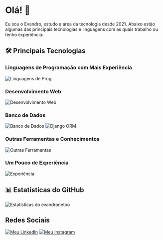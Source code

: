 # Olá! 👋

Eu sou o Evandro, estudo a área da tecnologia desde 2021.
Abaixo estão algumas das principais tecnologias e linguagens com as quais trabalho ou tenho experiência:

## 🛠️ Principais Tecnologias

### Linguagens de Programação com Mais Experiência
![Linguagens de Prog](https://skillicons.dev/icons?i=python,javascript)

### Desenvolvimento Web
![Desenvolvimento Web](https://skillicons.dev/icons?i=django,fastapi,htmx,html,css,bootstrap)

### Banco de Dados
![Banco de Dados](https://skillicons.dev/icons?i=postgres,redis,sqlite)
![Django ORM](https://img.shields.io/badge/Django_ORM-092E20?style=for-the-badge&logo=django&logoColor=white)

### Outras Ferramentas e Conhecimentos
![Outras Ferramentas](https://skillicons.dev/icons?i=docker,linux,git,github,postman,vscode)

### Um Pouco de Experiência
![Experiência](https://skillicons.dev/icons?perline=3&i=tailwind,react,vue,ts,java,dart,graphql,mongodb,flutter)

## 📊 Estatísticas do GitHub
![Estatísticas do evandronetoo](https://github-readme-stats.vercel.app/api/top-langs/?username=evandronetoo&theme=vue-dark&show_icons=true&hide_border=true&layout=compact)

## Redes Sociais
[![Meu LinkedIn](https://skillicons.dev/icons?i=linkedin)](https://www.linkedin.com/in/evandronetoo/)
[![Meu Instagram](https://skillicons.dev/icons?i=instagram)](https://www.instagram.com/evandro_netoo)
